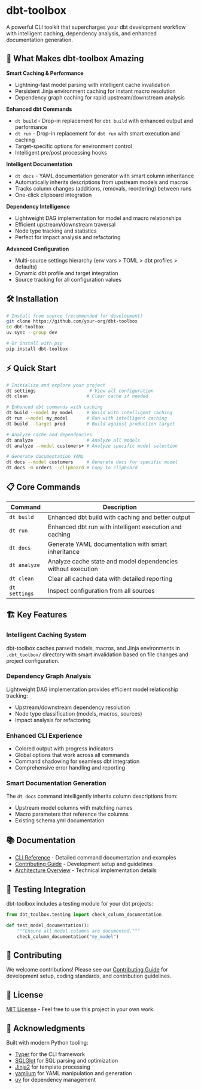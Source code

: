 # dbt-toolbox

A powerful CLI toolkit that supercharges your dbt development workflow with intelligent caching, dependency analysis, and enhanced documentation generation.

## 🚀 What Makes dbt-toolbox Amazing

**Smart Caching & Performance**
- Lightning-fast model parsing with intelligent cache invalidation
- Persistent Jinja environment caching for instant macro resolution
- Dependency graph caching for rapid upstream/downstream analysis

**Enhanced dbt Commands**
- `dt build` - Drop-in replacement for `dbt build` with enhanced output and performance
- `dt run` - Drop-in replacement for `dbt run` with smart execution and caching
- Target-specific options for environment control
- Intelligent pre/post processing hooks

**Intelligent Documentation**
- `dt docs` - YAML documentation generator with smart column inheritance
- Automatically inherits descriptions from upstream models and macros
- Tracks column changes (additions, removals, reordering) between runs
- One-click clipboard integration

**Dependency Intelligence**
- Lightweight DAG implementation for model and macro relationships
- Efficient upstream/downstream traversal
- Node type tracking and statistics
- Perfect for impact analysis and refactoring

**Advanced Configuration**
- Multi-source settings hierarchy (env vars > TOML > dbt profiles > defaults)
- Dynamic dbt profile and target integration
- Source tracking for all configuration values

## 🛠️ Installation

```bash
# Install from source (recommended for development)
git clone https://github.com/your-org/dbt-toolbox
cd dbt-toolbox
uv sync --group dev

# Or install with pip
pip install dbt-toolbox
```

## ⚡ Quick Start

```bash
# Initialize and explore your project
dt settings                    # View all configuration
dt clean                      # Clear cache if needed

# Enhanced dbt commands with caching
dt build --model my_model     # Build with intelligent caching
dt run --model my_model       # Run with intelligent caching
dt build --target prod        # Build against production target

# Analyze cache and dependencies
dt analyze                    # Analyze all models
dt analyze --model customers+ # Analyze specific model selection

# Generate documentation YAML
dt docs --model customers     # Generate docs for specific model
dt docs -m orders --clipboard # Copy to clipboard
```

## 📋 Core Commands

| Command | Description |
|---------|-------------|
| `dt build` | Enhanced dbt build with caching and better output |
| `dt run` | Enhanced dbt run with intelligent execution and caching |
| `dt docs` | Generate YAML documentation with smart inheritance |
| `dt analyze` | Analyze cache state and model dependencies without execution |
| `dt clean` | Clear all cached data with detailed reporting |
| `dt settings` | Inspect configuration from all sources |

## 🏗️ Key Features

### Intelligent Caching System
dbt-toolbox caches parsed models, macros, and Jinja environments in `.dbt_toolbox/` directory with smart invalidation based on file changes and project configuration.

### Dependency Graph Analysis
Lightweight DAG implementation provides efficient model relationship tracking:
- Upstream/downstream dependency resolution
- Node type classification (models, macros, sources)
- Impact analysis for refactoring

### Enhanced CLI Experience
- Colored output with progress indicators
- Global options that work across all commands
- Command shadowing for seamless dbt integration
- Comprehensive error handling and reporting

### Smart Documentation Generation
The `dt docs` command intelligently inherits column descriptions from:
- Upstream model columns with matching names
- Macro parameters that reference the columns
- Existing schema.yml documentation

## 📚 Documentation

- [CLI Reference](./CLI.md) - Detailed command documentation and examples
- [Contributing Guide](./CONTRIBUTING.md) - Development setup and guidelines
- [Architecture Overview](./CLAUDE.md) - Technical implementation details

## 🧪 Testing Integration

dbt-toolbox includes a testing module for your dbt projects:

```python
from dbt_toolbox.testing import check_column_documentation

def test_model_documentation():
    """Ensure all model columns are documented."""
    check_column_documentation("my_model")
```

## 🤝 Contributing

We welcome contributions! Please see our [Contributing Guide](./CONTRIBUTING.md) for development setup, coding standards, and contribution guidelines.

## 📄 License

[MIT License](LICENSE) - Feel free to use this project in your own work.

## 🙏 Acknowledgments

Built with modern Python tooling:
- [Typer](https://typer.tiangolo.com/) for the CLI framework
- [SQLGlot](https://sqlglot.com/) for SQL parsing and optimization
- [Jinja2](https://jinja.palletsprojects.com/) for template processing
- [yamlium](https://github.com/erikmunkby/yamlium) for YAML manipulation and generation
- [uv](https://docs.astral.sh/uv/) for dependency management